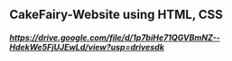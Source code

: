 ## CakeFairy-Website using HTML, CSS
##### https://drive.google.com/file/d/1p7biHe71QGVBmNZ--HdekWe5FjUJEwLd/view?usp=drivesdk
